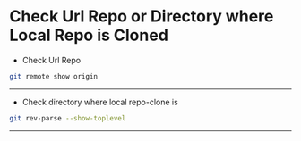 # Check Url Repo or Directory where Local Repo is Cloned

- Check Url Repo

```bash
git remote show origin
```

---

- Check directory where local repo-clone is

```bash
git rev-parse --show-toplevel
```

---
